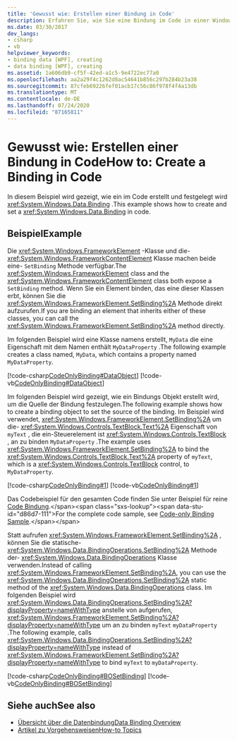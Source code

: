 ```yaml
---
title: 'Gewusst wie: Erstellen einer Bindung in Code'
description: Erfahren Sie, wie Sie eine Bindung im Code in einer Windows Presentation Foundation Anwendung erstellen, indem Sie die SetBinding-Methode direkt aufrufen.
ms.date: 03/30/2017
dev_langs:
- csharp
- vb
helpviewer_keywords:
- binding data [WPF], creating
- data binding [WPF], creating
ms.assetid: 1a606db9-cf5f-42ed-a1c5-9e4722ec77a0
ms.openlocfilehash: aa2a29f4c1262d8ac54641b856c297b284b23a38
ms.sourcegitcommit: 87cfeb69226fef01acb17c56c86f978f4f4a13db
ms.translationtype: MT
ms.contentlocale: de-DE
ms.lasthandoff: 07/24/2020
ms.locfileid: "87165811"
---
```

# <a name="how-to-create-a-binding-in-code"></a><span data-ttu-id="d86d7-103">Gewusst wie: Erstellen einer Bindung in Code</span><span class="sxs-lookup"><span data-stu-id="d86d7-103">How to: Create a Binding in Code</span></span>
<span data-ttu-id="d86d7-104">In diesem Beispiel wird gezeigt, wie ein im Code erstellt und festgelegt wird <xref:System.Windows.Data.Binding> .</span><span class="sxs-lookup"><span data-stu-id="d86d7-104">This example shows how to create and set a <xref:System.Windows.Data.Binding> in code.</span></span>  
  
## <a name="example"></a><span data-ttu-id="d86d7-105">Beispiel</span><span class="sxs-lookup"><span data-stu-id="d86d7-105">Example</span></span>  
 <span data-ttu-id="d86d7-106">Die <xref:System.Windows.FrameworkElement> -Klasse und die- <xref:System.Windows.FrameworkContentElement> Klasse machen beide eine- `SetBinding` Methode verfügbar.</span><span class="sxs-lookup"><span data-stu-id="d86d7-106">The <xref:System.Windows.FrameworkElement> class and the <xref:System.Windows.FrameworkContentElement> class both expose a `SetBinding` method.</span></span> <span data-ttu-id="d86d7-107">Wenn Sie ein Element binden, das eine dieser Klassen erbt, können Sie die <xref:System.Windows.FrameworkElement.SetBinding%2A> Methode direkt aufzurufen.</span><span class="sxs-lookup"><span data-stu-id="d86d7-107">If you are binding an element that inherits either of these classes, you can call the <xref:System.Windows.FrameworkElement.SetBinding%2A> method directly.</span></span>  
  
 <span data-ttu-id="d86d7-108">Im folgenden Beispiel wird eine Klasse namens erstellt, `MyData` die eine Eigenschaft mit dem Namen enthält `MyDataProperty` .</span><span class="sxs-lookup"><span data-stu-id="d86d7-108">The following example creates a class named, `MyData`, which contains a property named `MyDataProperty`.</span></span>  
  
 [!code-csharp[CodeOnlyBinding#DataObject](~/samples/snippets/csharp/VS_Snippets_Wpf/CodeOnlyBinding/CSharp/MyData.cs#dataobject)]
 [!code-vb[CodeOnlyBinding#DataObject](~/samples/snippets/visualbasic/VS_Snippets_Wpf/CodeOnlyBinding/VisualBasic/MyData.vb#dataobject)]  
  
 <span data-ttu-id="d86d7-109">Im folgenden Beispiel wird gezeigt, wie ein Bindungs Objekt erstellt wird, um die Quelle der Bindung festzulegen.</span><span class="sxs-lookup"><span data-stu-id="d86d7-109">The following example shows how to create a binding object to set the source of the binding.</span></span>  <span data-ttu-id="d86d7-110">Im Beispiel wird verwendet, <xref:System.Windows.FrameworkElement.SetBinding%2A> um die- <xref:System.Windows.Controls.TextBlock.Text%2A> Eigenschaft von `myText` , die ein-Steuerelement ist <xref:System.Windows.Controls.TextBlock> , an zu binden `MyDataProperty` .</span><span class="sxs-lookup"><span data-stu-id="d86d7-110">The example uses <xref:System.Windows.FrameworkElement.SetBinding%2A> to bind the <xref:System.Windows.Controls.TextBlock.Text%2A> property of `myText`, which is a <xref:System.Windows.Controls.TextBlock> control, to `MyDataProperty`.</span></span>  
  
 [!code-csharp[CodeOnlyBinding#1](~/samples/snippets/csharp/VS_Snippets_Wpf/CodeOnlyBinding/CSharp/binding.cs#1)]
 [!code-vb[CodeOnlyBinding#1](~/samples/snippets/visualbasic/VS_Snippets_Wpf/CodeOnlyBinding/VisualBasic/App.vb#1)]  
  
 <span data-ttu-id="d86d7-111">Das Codebeispiel für den gesamten Code finden Sie unter Beispiel für reine [Code Bindung](https://docs.microsoft.com/previous-versions/dotnet/netframework-3.5/ms771500(v=vs.90)).</span><span class="sxs-lookup"><span data-stu-id="d86d7-111">For the complete code sample, see [Code-only Binding Sample](https://docs.microsoft.com/previous-versions/dotnet/netframework-3.5/ms771500(v=vs.90)).</span></span>  
  
 <span data-ttu-id="d86d7-112">Statt aufrufen <xref:System.Windows.FrameworkElement.SetBinding%2A> , können Sie die statische- <xref:System.Windows.Data.BindingOperations.SetBinding%2A> Methode der- <xref:System.Windows.Data.BindingOperations> Klasse verwenden.</span><span class="sxs-lookup"><span data-stu-id="d86d7-112">Instead of calling <xref:System.Windows.FrameworkElement.SetBinding%2A>, you can use the <xref:System.Windows.Data.BindingOperations.SetBinding%2A> static method of the <xref:System.Windows.Data.BindingOperations> class.</span></span> <span data-ttu-id="d86d7-113">Im folgenden Beispiel wird <xref:System.Windows.Data.BindingOperations.SetBinding%2A?displayProperty=nameWithType> anstelle von aufgerufen, <xref:System.Windows.FrameworkElement.SetBinding%2A?displayProperty=nameWithType> um an zu binden `myText` `myDataProperty` .</span><span class="sxs-lookup"><span data-stu-id="d86d7-113">The following example, calls <xref:System.Windows.Data.BindingOperations.SetBinding%2A?displayProperty=nameWithType> instead of <xref:System.Windows.FrameworkElement.SetBinding%2A?displayProperty=nameWithType> to bind `myText` to `myDataProperty`.</span></span>  
  
 [!code-csharp[CodeOnlyBinding#BOSetBinding](~/samples/snippets/csharp/VS_Snippets_Wpf/CodeOnlyBinding/CSharp/binding.cs#bosetbinding)]
 [!code-vb[CodeOnlyBinding#BOSetBinding](~/samples/snippets/visualbasic/VS_Snippets_Wpf/CodeOnlyBinding/VisualBasic/App.vb#bosetbinding)]  
  
## <a name="see-also"></a><span data-ttu-id="d86d7-114">Siehe auch</span><span class="sxs-lookup"><span data-stu-id="d86d7-114">See also</span></span>

- [<span data-ttu-id="d86d7-115">Übersicht über die Datenbindung</span><span class="sxs-lookup"><span data-stu-id="d86d7-115">Data Binding Overview</span></span>](../../../desktop-wpf/data/data-binding-overview.md)
- [<span data-ttu-id="d86d7-116">Artikel zu Vorgehensweisen</span><span class="sxs-lookup"><span data-stu-id="d86d7-116">How-to Topics</span></span>](data-binding-how-to-topics.md)
